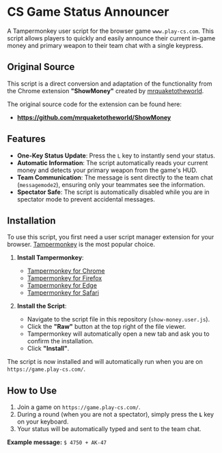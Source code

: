 # CS Game Status Announcer

A Tampermonkey user script for the browser game `www.play-cs.com`. This script allows players to quickly and easily announce their current in-game money and primary weapon to their team chat with a single keypress.

## Original Source

This script is a direct conversion and adaptation of the functionality from the Chrome extension **"ShowMoney"** created by [mrquaketotheworld](https://github.com/mrquaketotheworld).

The original source code for the extension can be found here:
*   **https://github.com/mrquaketotheworld/ShowMoney**

## Features

*   **One-Key Status Update**: Press the `L` key to instantly send your status.
*   **Automatic Information**: The script automatically reads your current money and detects your primary weapon from the game's HUD.
*   **Team Communication**: The message is sent directly to the team chat (`messagemode2`), ensuring only your teammates see the information.
*   **Spectator Safe**: The script is automatically disabled while you are in spectator mode to prevent accidental messages.

## Installation

To use this script, you first need a user script manager extension for your browser. [Tampermonkey](https://www.tampermonkey.net/) is the most popular choice.

1.  **Install Tampermonkey**:
    *   [Tampermonkey for Chrome](https://chrome.google.com/webstore/detail/tampermonkey/dhdgffkkebhmkfjojejmpbldmpobfkfo)
    *   [Tampermonkey for Firefox](https://addons.mozilla.org/en-US/firefox/addon/tampermonkey/)
    *   [Tampermonkey for Edge](https://microsoftedge.microsoft.com/addons/detail/tampermonkey/iikmkjmpaadaobahmlepeloendndfphd)
    *   [Tampermonkey for Safari](https://apps.apple.com/us/app/tampermonkey/id1482490089)

2.  **Install the Script**:
    *   Navigate to the script file in this repository (`show-money.user.js`).
    *   Click the **"Raw"** button at the top right of the file viewer.
    *   Tampermonkey will automatically open a new tab and ask you to confirm the installation.
    *   Click **"Install"**.

The script is now installed and will automatically run when you are on `https://game.play-cs.com/`.

## How to Use

1.  Join a game on `https://game.play-cs.com/`.
2.  During a round (when you are not a spectator), simply press the **`L`** key on your keyboard.
3.  Your status will be automatically typed and sent to the team chat.

**Example message:** `$ 4750 + AK-47`
